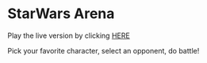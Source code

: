 # StarWars Arena

Play the live version by clicking [HERE](https://sharukurusu.github.io/StarWarsArena/)

Pick your favorite character, select an opponent, do battle!
